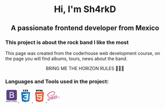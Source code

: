 <h1 align="center">Hi, I'm Sh4rkD</h1>
<h2 align="center">A passionate frontend developer from Mexico</h3>

<h3 align="left">This project is about the rock band I like the most</h3>
<p align="left">
This page was created from the coderhouse web development course, on the page you will find albums, tours, news about the band.
</p>
<p align="center">
 BRING ME THE HORIZON RULES 🤟😝🤟
 </p>

<h3 align="left">Languages and Tools used in the project:</h3>
<p align="left"> <a href="https://getbootstrap.com" target="_blank" rel="noreferrer"> <img src="https://raw.githubusercontent.com/devicons/devicon/master/icons/bootstrap/bootstrap-plain-wordmark.svg" alt="bootstrap" width="40" height="40"/> </a> <a href="https://www.w3schools.com/css/" target="_blank" rel="noreferrer"> <img src="https://raw.githubusercontent.com/devicons/devicon/master/icons/css3/css3-original-wordmark.svg" alt="css3" width="40" height="40"/> </a> <a href="https://www.w3.org/html/" target="_blank" rel="noreferrer"> <img src="https://raw.githubusercontent.com/devicons/devicon/master/icons/html5/html5-original-wordmark.svg" alt="html5" width="40" height="40"/> </a> <a href="https://sass-lang.com" target="_blank" rel="noreferrer"> <img src="https://raw.githubusercontent.com/devicons/devicon/master/icons/sass/sass-original.svg" alt="sass" width="40" height="40"/> </a> </p>

